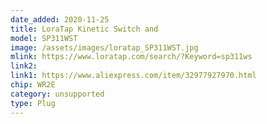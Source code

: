 ```yaml
---
date_added: 2020-11-25
title: LoraTap Kinetic Switch and 
model: SP311WST
image: /assets/images/loratap_SP311WST.jpg
mlink: https://www.loratap.com/search/?Keyword=sp311ws
link2: 
link1: https://www.aliexpress.com/item/32977927970.html
chip: WR2E
category: unsupported
type: Plug
---
```

